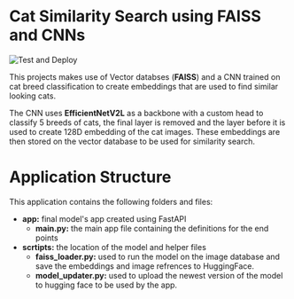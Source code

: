 # Cat Similarity Search using FAISS and CNNs

![Test and Deploy](https://github.com/KarimAlaaElDine/solar-energy-pred/actions/workflows/docker-push-image.yml/badge.svg)

This projects makes use of Vector databses (**FAISS**) and a CNN trained on cat breed classification to create embeddings that are used to find similar looking cats. 

The CNN uses **EfficientNetV2L** as a backbone with a custom head to classify 5 breeds of cats, the final layer is removed and the layer before it is used to create 128D embedding of the cat images. These embeddings are then stored on the vector database to be used for similarity search.

# Application Structure

This application contains the following folders and files:

 - **app:**  final model's app created using FastAPI
    - **main.py:** the main app file containing the definitions for the end points
  - **scrtipts:** the location of the model and helper files
      - **faiss_loader.py:** used to run the model on the image database and save the embeddings and image refrences to HuggingFace.
      - **model_updater.py:** used to upload the newest version of the model to hugging face to be used by the app.

